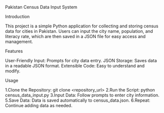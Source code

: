 Pakistan Census Data Input System

Introduction

This project is a simple Python application for collecting and storing census data for cities in Pakistan. Users can input the city name, population, and literacy rate, which are then saved in a JSON file for easy access and management.

Features

User-Friendly Input: Prompts for city data entry.
JSON Storage: Saves data in a readable JSON format.
Extensible Code: Easy to understand and modify.

Usage

1.Clone the Repository: git clone <repository_url>
2.Run the Script: python census_data_input.py
3.Input Data: Follow prompts to enter city information.
5.Save Data: Data is saved automatically to census_data.json.
6.Repeat: Continue adding data as needed.
